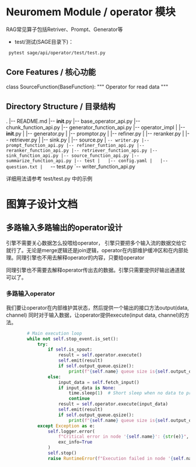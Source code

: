 # Neuromem Module / operator 模块

RAG常见算子包括Retriver、Prompt、Generator等

- test/测试(SAGE目录下)：
```
 pytest sage/api/operator/test/test.py
```

## Core Features / 核心功能
class SourceFunction(BaseFunction):
    """
    Operator for read data
    """



## Directory Structure / 目录结构

.
|-- README.md
|-- __init__.py
|-- base_operator_api.py
|-- chunk_function_api.py
|-- generator_function_api.py
|-- operator_impl
|   |-- __init__.py
|   |-- generator.py
|   |-- promptor.py
|   |-- refiner.py
|   |-- reranker.py
|   |-- retriever.py
|   |-- sink.py
|   |-- source.py
|   `-- writer.py
|-- prompt_function_api.py
|-- refiner_funtion_api.py
|-- reranker_function_api.py
|-- retriever_function_api.py
|-- sink_function_api.py
|-- source_function_api.py
|-- summarize_function_api.py
|-- test
|   |-- config.yaml
|   |-- question.txt
|   `-- test.py
`-- writer_function_api.py

详细用法请参考 test/test.py 中的示例



# 图算子设计文档
## 多路输入多路输出的operator设计
引擎不需要关心数据怎么投喂给operator， 引擎只要把多个输入流的数据交给它就行了。无论是merge逻辑还是join逻辑，operator在内部维护缓冲区和在内部处理。同理引擎也不用去解释operator的内容，只要给operator

同理引擎也不需要去解释operator传出去的数据。引擎只需要提供好输出通道就可以了。


### 多路输入operator
我们要让operator在内部维护其状态，然后提供一个输出的接口方法output(data, channel)
同时对于输入数据，让operator提供execute(input data, channel)的方法。
```python
        # Main execution loop
        while not self.stop_event.is_set():
            try:
                if self.is_spout:
                    result = self.operator.execute()
                    self.emit(result)
                    if self.output_queue.qsize():
                        print(f"{self.name} queue size is{self.output_queue.qsize()} ")
                else:
                    input_data = self.fetch_input()
                    if input_data is None:
                        time.sleep(1)  # Short sleep when no data to process
                        continue
                    result = self.operator.execute(input_data)
                    self.emit(result)
                    if self.output_queue.qsize():
                        print(f"{self.name} queue size is{self.output_queue.qsize()} ")
            except Exception as e:
                self.logger.error(
                    f"Critical error in node '{self.name}': {str(e)}",
                    exc_info=True
                )
                self.stop()
                raise RuntimeError(f"Execution failed in node '{self.name}'")
```